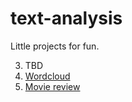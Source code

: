 # text-analysis
Little projects for fun.

3. TBD
2. [Wordcloud](https://largecats.github.io/2019/07/16/wordcloud-for-linkedin/)
1. [Movie review](https://largecats.github.io/2019/06/19/Text-analysis-with-movie-reviews/)
